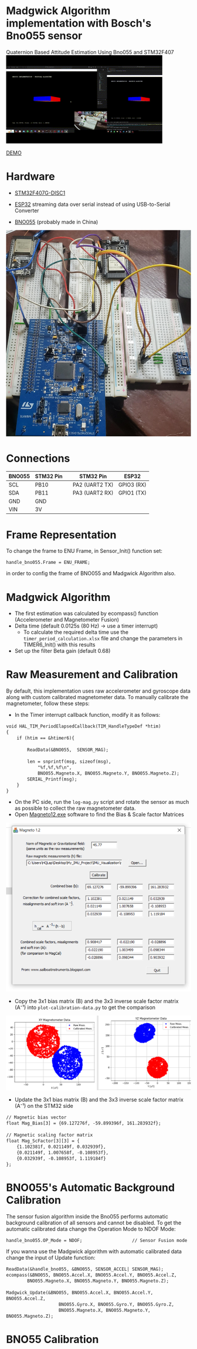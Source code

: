 # Madgwick Algorithm implementation with Bosch's Bno055 sensor
Quaternion Based Attitude Estimation Using Bno055 and STM32F407
![](./img/Proposal.gif)

[DEMO](https://www.youtube.com/watch?v=e6xahf8quOc)

# Hardware
- [STM32F407G-DISC1](https://www.st.com/en/evaluation-tools/stm32f4discovery.html)

- [ESP32](https://www.espressif.com/sites/default/files/documentation/esp32-wroom-32e_esp32-wroom-32ue_datasheet_en.pdf) streaming data over serial instead of using USB-to-Serial Converter

- [BNO055](https://www.bosch-sensortec.com/products/smart-sensor-systems/bno055/) (probably made in China)

![](./img/circuit.jfif)

# Connections

| BNO055            | STM32 Pin   |   | STM32 Pin         | ESP32       |
|-------------------|-------------|---|-------------------|-------------|
| SCL               | PB10        |   | PA2 (UART2 TX)    | GPIO3 (RX)  |
| SDA               | PB11        |   | PA3 (UART2 RX)    | GPIO1 (TX)  |
| GND               | GND         |   |                   |             |
| VIN               | 3V          |   |                   |             |

# Frame Representation
To change the frame to ENU Frame, in Sensor_Init() function set:
```
handle_bno055.Frame = ENU_FRAME;				
```
in order to config the frame of BNO055 and Madgwick Algorithm also.

# Madgwick Algorithm
* The first estimation was calculated by ecompass() function (Accelerometer and Magnetometer Fusion)
* Delta time (default 0.0125s (80 Hz) -> use a timer interrupt)
    - To calculate the required delta time use the `timer_period_calculation.xlsx` file and change the parameters in TIMER6_Init() with this results
* Set up the filter Beta gain (default 0.68)

# Raw Measurement and Calibration
By default, this implementation uses raw accelerometer and gyroscope data along with custom calibrated magnetometer data.
To manually calibrate the magnetometer, follow these steps:
* In the Timer interrupt callback function, modify it as follows:
```
void HAL_TIM_PeriodElapsedCallback(TIM_HandleTypeDef *htim)
{
	if (htim == &htimer6){

		ReadData(&BNO055,  SENSOR_MAG);

	    len = snprintf(msg, sizeof(msg),
	        "%f,%f,%f\n",
			BNO055.Magneto.X, BNO055.Magneto.Y, BNO055.Magneto.Z);  
	    SERIAL_Printf(msg);
    }
}
```
* On the PC side, run the `log-mag.py` script and rotate the sensor as much as possible to collect the raw magnetometer data.
* Open [Magneto12.exe](https://sailboatinstruments.blogspot.com/2011/09/improved-magnetometer-calibration-part.html) software to find the Bias & Scale factor Matrices

![](./img/magneto-sf.png)

* Copy the 3x1 bias matrix (B) and the 3x3 inverse scale factor matrix (A⁻¹) into `plot-calibration-data.py` to get the comparison

![](./img/raw_cali_magnetometer.png)

* Update the 3x1 bias matrix (B) and the 3x3 inverse scale factor matrix (A⁻¹) on the STM32 side
```
// Magnetic bias vector
float Mag_Bias[3] = {69.127276f, -59.899396f, 161.283932f};

// Magnetic scaling factor matrix
float Mag_ScFactor[3][3] = {
    {1.102381f, 0.021149f, 0.032939f},
    {0.021149f, 1.007658f, -0.108953f},
    {0.032939f, -0.108953f, 1.119184f}
};
```

# BNO055's Automatic Background Calibration
The sensor fusion algorithm inside the Bno055 performs automatic background calibration of all sensors and cannot be disabled.
To get the automatic calibrated data change the Operation Mode to NDOF Mode:
```
handle_bno055.OP_Mode = NDOF;					// Sensor Fusion mode
```
If you wanna use the Madgwick algorithm with automatic calibrated data change the input of Update function:
```
ReadData(&handle_bno055, &BNO055, SENSOR_ACCEL| SENSOR_MAG);
ecompass(&BNO055, BNO055.Accel.X, BNO055.Accel.Y, BNO055.Accel.Z,
		BNO055.Magneto.X, BNO055.Magneto.Y, BNO055.Magneto.Z);

Madgwick_Update(&BNO055, BNO055.Accel.X, BNO055.Accel.Y, BNO055.Accel.Z,
					BNO055.Gyro.X, BNO055.Gyro.Y, BNO055.Gyro.Z,
					BNO055.Magneto.X, BNO055.Magneto.Y, BNO055.Magneto.Z);
```

# BNO55 Calibration